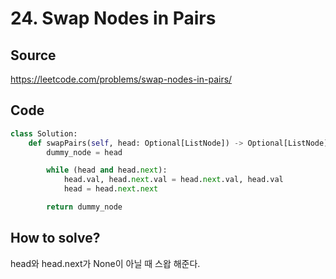 # 24. Swap Nodes in Pairs

## Source

https://leetcode.com/problems/swap-nodes-in-pairs/

## Code

```python
class Solution:
    def swapPairs(self, head: Optional[ListNode]) -> Optional[ListNode]:
        dummy_node = head

        while (head and head.next):
            head.val, head.next.val = head.next.val, head.val
            head = head.next.next

        return dummy_node
```

## How to solve?

head와 head.next가 None이 아닐 때 스왑 해준다.
